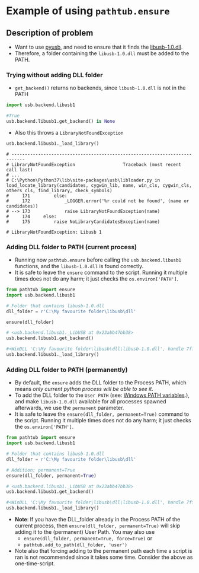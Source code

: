 # Example of using `pathtub.ensure`

## Description of problem
- Want to use [pyusb](https://github.com/pyusb/pyusb), and need to ensure that it finds the [libusb-1.0.dll](https://github.com/libusb/libusb/releases).
- Therefore, a folder containing the `libusb-1.0.dll` must be added to the PATH.

### Trying without adding DLL folder

- `get_backend()` returns no backends, since `libusb-1.0.dll` is not in the PATH
```python
import usb.backend.libusb1

#True 
usb.backend.libusb1.get_backend() is None
```
- Also this throws a `LibraryNotFoundException`
```python
usb.backend.libusb1._load_library()
```

```
# ---------------------------------------------------------------------------
# LibraryNotFoundException                  Traceback (most recent call last)
# ...
# C:\Python\Python37\lib\site-packages\usb\libloader.py in load_locate_library(candidates, cygwin_lib, name, win_cls, cygwin_cls, others_cls, find_library, check_symbols)
#     171         else:
#     172             _LOGGER.error('%r could not be found', (name or candidates))
# --> 173             raise LibraryNotFoundException(name)
#     174     else:
#     175         raise NoLibraryCandidatesException(name)

# LibraryNotFoundException: Libusb 1

```

### Adding DLL folder to PATH (current process)

- Running now `pathtub.ensure` before calling the `usb.backend.libusb1` functions, and the `libusb-1.0.dll` is found correctly.
- It is safe to leave the `ensure` command to the script. Running it multiple times does not do any harm; it just checks the `os.environ['PATH']`.
```python
from pathtub import ensure
import usb.backend.libusb1

# Folder that contains libusb-1.0.dll 
dll_folder = r'C:\My favourite folder\libusb\dll'

ensure(dll_folder)

# <usb.backend.libusb1._LibUSB at 0x23abb47bb38>
usb.backend.libusb1.get_backend()

#<WinDLL 'C:\My favourite folder\libusb\dll\libusb-1.0.dll', handle 7fffe9240000 at 0x23abb05e470>
usb.backend.libusb1._load_library()

```


### Adding DLL folder to PATH (permanently)

- By default, the `ensure` adds the DLL folder to the Process PATH, which means *only current python process will be able to see it*. 
- To add the DLL folder to the `User PATH` (see: [Windows PATH variables](path_variables.md).), and make `libusb-1.0.dll` available for all processes spawned afterwards, we use the `permanent` parameter.
- It is safe to leave the `ensure(dll_folder, permanent=True)` command to the script. Running it multiple times does not do any harm; it just checks the `os.environ['PATH']`.

```python
from pathtub import ensure
import usb.backend.libusb1

# Folder that contains libusb-1.0.dll 
dll_folder = r'C:\My favourite folder\libusb\dll'

# Addition: permanent=True
ensure(dll_folder, permanent=True)

# <usb.backend.libusb1._LibUSB at 0x23abb47bb38>
usb.backend.libusb1.get_backend()

#<WinDLL 'C:\My favourite folder\libusb\dll\libusb-1.0.dll', handle 7fffe9240000 at 0x23abb05e470>
usb.backend.libusb1._load_library()

```
- **Note**: If you have the DLL_folder already in the Process PATH of the current process, then `ensure(dll_folder, permanent=True)` will skip adding it to the (permanent) User Path. You may also use
  - `ensure(dll_folder, permanent=True, force=True)` or
  - `pathtub.add_to_path(dll_folder, 'user')`
- Note also that forcing adding to the permanent path each time a script is ran is not recommended since it takes some time. Consider the above as one-time-script.

